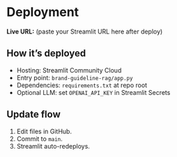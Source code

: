 # Deployment

**Live URL:** (paste your Streamlit URL here after deploy)

## How it’s deployed
- Hosting: Streamlit Community Cloud
- Entry point: `brand-guideline-rag/app.py`
- Dependencies: `requirements.txt` at repo root
- Optional LLM: set `OPENAI_API_KEY` in Streamlit Secrets

## Update flow
1) Edit files in GitHub.
2) Commit to `main`.
3) Streamlit auto-redeploys.

